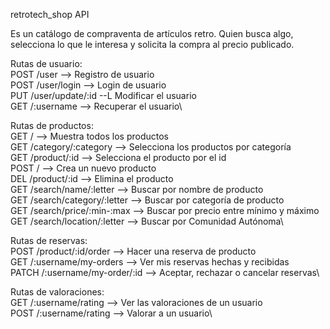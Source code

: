 retrotech_shop API

Es un catálogo de compraventa de artículos retro. Quien busca algo, selecciona lo que le interesa y solicita la compra al precio publicado.

Rutas de usuario:\
POST /user --> Registro de usuario\
POST /user/login --> Login de usuario\
PUT /user/update/:id --L Modificar el usuario\
GET /:username --> Recuperar el usuario\

Rutas de productos:\
GET / --> Muestra todos los productos\
GET /category/:category --> Selecciona los productos por categoría\
GET /product/:id --> Selecciona el producto por el id\
POST / --> Crea un nuevo producto\
DEL /product/:id --> Elimina el producto\
GET /search/name/:letter --> Buscar por nombre de producto\
GET /search/category/:letter --> Buscar por categoría de producto\
GET /search/price/:min-:max --> Buscar por precio entre mínimo y máximo\
GET /search/location/:letter --> Buscar por Comunidad Autónoma\

Rutas de reservas:\
POST /product/:id/order --> Hacer una reserva de producto\
GET /:username/my-orders --> Ver mis reservas hechas y recibidas\
PATCH /:username/my-order/:id --> Aceptar, rechazar o cancelar reservas\

Rutas de valoraciones:\
GET /:username/rating --> Ver las valoraciones de un usuario\
POST /:username/rating --> Valorar a un usuario\
